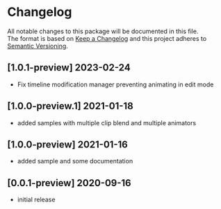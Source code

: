 # Changelog
All notable changes to this package will be documented in this file.\
The format is based on [Keep a Changelog](http://keepachangelog.com/en/1.0.0/) and this project adheres to [Semantic Versioning](http://semver.org/spec/v2.0.0.html).

## [1.0.1-preview] 2023-02-24
- Fix timeline modification manager preventing animating in edit mode

## [1.0.0-preview.1] 2021-01-18
- added samples with multiple clip blend and multiple animators

## [1.0.0-preview] 2021-01-16
- added sample and some documentation

## [0.0.1-preview] 2020-09-16
- initial release
